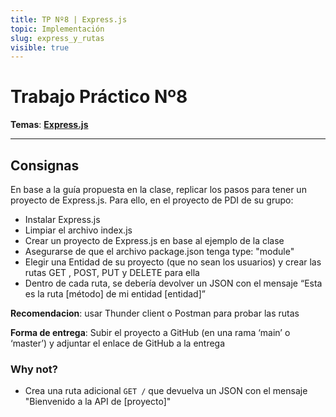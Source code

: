 ```yaml
---
title: TP Nº8 | Express.js
topic: Implementación
slug: express_y_rutas
visible: true
---
```


# Trabajo Práctico Nº8

**Temas**: **[Express.js](/lessons/express_y_rutas)**

<hr />

## Consignas

En base a la guía propuesta en la clase, replicar los pasos para tener un proyecto de Express.js. Para ello, en el proyecto de PDI de su grupo:

* Instalar Express.js
* Limpiar el archivo index.js
* Crear un proyecto de Express.js en base al ejemplo de la clase
* Asegurarse de que el archivo package.json tenga type: "module"
* Elegir una Entidad de su proyecto (que no sean los usuarios) y crear las rutas GET , POST, PUT y DELETE para ella 
* Dentro de cada ruta, se debería devolver un JSON con el mensaje “Esta es la ruta [método] de mi entidad [entidad]”

**Recomendacion**:  usar Thunder client o Postman para probar las rutas

**Forma de entrega**: Subir el proyecto a GitHub (en una rama ‘main’ o ‘master’) y adjuntar el enlace de GitHub a la entrega

### Why not?

* Crea una ruta adicional `GET /` que devuelva un JSON con el mensaje "Bienvenido a la API de [proyecto]"
